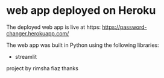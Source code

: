 # web app deployed on Heroku

The deployed web app is live at https: https://password-changer.herokuapp.com/

The web app was built in Python using the following libraries:
* streamlit

project by rimsha fiaz
thanks 
